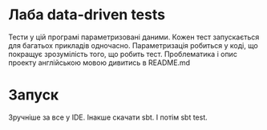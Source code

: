 # Лаба data-driven tests
Тести у цій програмі параметризовані даними. Кожен тест запускається для багатьох прикладів одночасно.
Параметризація робиться у коді, що покращує зрозумілість того, що робить тест.
Проблематика і опис проекту англійською мовою дивитись в README.md

# Запуск
Зручніше за все у IDE.
Інакше скачати sbt. І потім sbt test.
